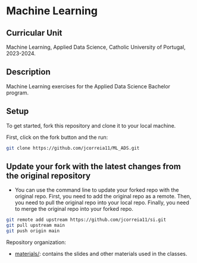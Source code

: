 # Machine Learning

## Curricular Unit
Machine Learning, Applied Data Science, Catholic University of Portugal, 2023-2024.

## Description
Machine Learning exercises for the Applied Data Science Bachelor program.

## Setup
To get started, fork this repository and clone it to your local machine.

First, click on the fork button and the run:

```bash
git clone https://github.com/jcorreia11/ML_ADS.git
```

## Update your fork with the latest changes from the original repository

- You can use the command line to update your forked repo with the original repo.
    First, you need to add the original repo as a remote.
    Then, you need to pull the original repo into your local repo.
    Finally, you need to merge the original repo into your forked repo.

```bash
git remote add upstream https://github.com/jcorreia11/si.git
git pull upstream main
git push origin main
```

Repository organization:

- [materials/](materials): contains the slides and other materials used in the classes.
